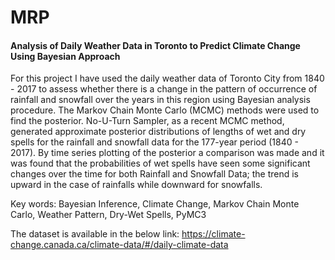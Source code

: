 # MRP
#### Analysis of Daily Weather Data in Toronto to Predict Climate Change Using Bayesian Approach

For this project I have used the daily weather data of Toronto City from 1840 - 2017 to assess whether there is a change in the pattern of occurrence of rainfall and snowfall over the years in this region using Bayesian analysis procedure. The Markov Chain Monte Carlo (MCMC) methods were used to find the posterior. No-U-Turn Sampler, as a recent MCMC method, generated approximate posterior distributions of lengths of wet and dry spells for the rainfall and snowfall data for the 177-year period (1840 - 2017). By time series plotting of the posterior a comparison was made and it was found that the probabilities of wet spells have seen some significant changes over the time for both Rainfall and Snowfall Data; the trend is upward in the case of rainfalls while downward for snowfalls. 

Key words: Bayesian Inference, Climate Change, Markov Chain Monte Carlo, Weather Pattern, Dry-Wet Spells, PyMC3

The dataset is available in the below link:
https://climate-change.canada.ca/climate-data/#/daily-climate-data
